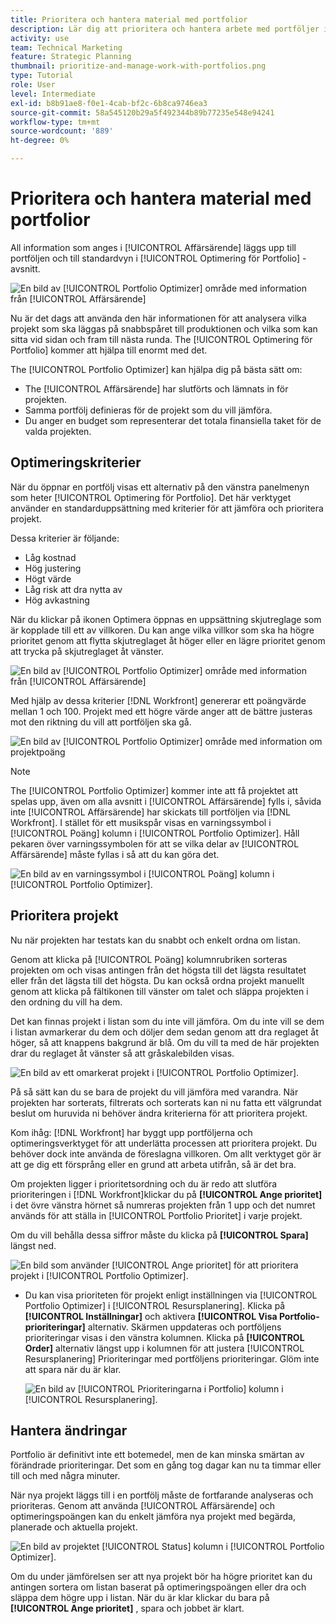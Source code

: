 ```yaml
---
title: Prioritera och hantera material med portfolior
description: Lär dig att prioritera och hantera arbete med portföljer i [!DNL  Workfront].
activity: use
team: Technical Marketing
feature: Strategic Planning
thumbnail: prioritize-and-manage-work-with-portfolios.png
type: Tutorial
role: User
level: Intermediate
exl-id: b8b91ae8-f0e1-4cab-bf2c-6b8ca9746ea3
source-git-commit: 58a545120b29a5f492344b89b77235e548e94241
workflow-type: tm+mt
source-wordcount: '889'
ht-degree: 0%

---
```


# Prioritera och hantera material med portfolior

All information som anges i [!UICONTROL Affärsärende] läggs upp till portföljen och till standardvyn i [!UICONTROL Optimering för Portfolio] -avsnitt.

![En bild av [!UICONTROL Portfolio Optimizer] område med information från [!UICONTROL Affärsärende]](assets/10-portfolio-management9.png)

Nu är det dags att använda den här informationen för att analysera vilka projekt som ska läggas på snabbspåret till produktionen och vilka som kan sitta vid sidan och fram till nästa runda. The [!UICONTROL Optimering för Portfolio] kommer att hjälpa till enormt med det.

The [!UICONTROL Portfolio Optimizer] kan hjälpa dig på bästa sätt om:

* The [!UICONTROL Affärsärende] har slutförts och lämnats in för projekten.
* Samma portfölj definieras för de projekt som du vill jämföra.
* Du anger en budget som representerar det totala finansiella taket för de valda projekten.

## Optimeringskriterier

När du öppnar en portfölj visas ett alternativ på den vänstra panelmenyn som heter [!UICONTROL Optimering för Portfolio]. Det här verktyget använder en standarduppsättning med kriterier för att jämföra och prioritera projekt.

Dessa kriterier är följande:

* Låg kostnad
* Hög justering
* Högt värde
* Låg risk att dra nytta av
* Hög avkastning

När du klickar på ikonen Optimera öppnas en uppsättning skjutreglage som är kopplade till ett av villkoren. Du kan ange vilka villkor som ska ha högre prioritet genom att flytta skjutreglaget åt höger eller en lägre prioritet genom att trycka på skjutreglaget åt vänster.

![En bild av [!UICONTROL Portfolio Optimizer] område med information från [!UICONTROL Affärsärende]](assets/11-portfolio-management10.png)

Med hjälp av dessa kriterier [!DNL Workfront] genererar ett poängvärde mellan 1 och 100. Projekt med ett högre värde anger att de bättre justeras mot den riktning du vill att portföljen ska gå.

![En bild av [!UICONTROL Portfolio Optimizer] område med information om projektpoäng](assets/12-portfolio-management14.png)

>[!NOTE]
>
>The [!UICONTROL Portfolio Optimizer] kommer inte att få projektet att spelas upp, även om alla avsnitt i [!UICONTROL Affärsärende] fylls i, såvida inte [!UICONTROL Affärsärende] har skickats till portföljen via [!DNL Workfront]. I stället för ett musikspår visas en varningssymbol i [!UICONTROL Poäng] kolumn i [!UICONTROL Portfolio Optimizer]. Håll pekaren över varningssymbolen för att se vilka delar av [!UICONTROL Affärsärende] måste fyllas i så att du kan göra det.

![En bild av en varningssymbol i [!UICONTROL Poäng] kolumn i [!UICONTROL Portfolio Optimizer].](assets/13-portfolio-management12.png)

## Prioritera projekt

Nu när projekten har testats kan du snabbt och enkelt ordna om listan.

Genom att klicka på [!UICONTROL Poäng] kolumnrubriken sorteras projekten om och visas antingen från det högsta till det lägsta resultatet eller från det lägsta till det högsta. Du kan också ordna projekt manuellt genom att klicka på fältikonen till vänster om talet och släppa projekten i den ordning du vill ha dem.

Det kan finnas projekt i listan som du inte vill jämföra. Om du inte vill se dem i listan avmarkerar du dem och döljer dem sedan genom att dra reglaget åt höger, så att knappens bakgrund är blå. Om du vill ta med de här projekten drar du reglaget åt vänster så att gråskalebilden visas.

![En bild av ett omarkerat projekt i [!UICONTROL Portfolio Optimizer].](assets/14-portfolio-management13.png)

På så sätt kan du se bara de projekt du vill jämföra med varandra. När projekten har sorterats, filtrerats och sorterats kan ni nu fatta ett välgrundat beslut om huruvida ni behöver ändra kriterierna för att prioritera projekt.

Kom ihåg: [!DNL Workfront] har byggt upp portföljerna och optimeringsverktyget för att underlätta processen att prioritera projekt. Du behöver dock inte använda de föreslagna villkoren. Om allt verktyget gör är att ge dig ett försprång eller en grund att arbeta utifrån, så är det bra.

Om projekten ligger i prioritetsordning och du är redo att slutföra prioriteringen i [!DNL Workfront]klickar du på **[!UICONTROL Ange prioritet]** i det övre vänstra hörnet så numreras projekten från 1 upp och det numret används för att ställa in [!UICONTROL Portfolio Prioritet] i varje projekt.

Om du vill behålla dessa siffror måste du klicka på **[!UICONTROL Spara]** längst ned.

![En bild som använder [!UICONTROL Ange prioritet] för att prioritera projekt i [!UICONTROL Portfolio Optimizer].](assets/15-portfolio-management15.png)

<!-- 
Pro-tips graphic
-->

* Du kan visa prioriteten för projekt enligt inställningen via [!UICONTROL Portfolio Optimizer] i [!UICONTROL Resursplanering]. Klicka på **[!UICONTROL Inställningar]** och aktivera **[!UICONTROL Visa Portfolio-prioriteringar]** alternativ. Skärmen uppdateras och portföljens prioriteringar visas i den vänstra kolumnen. Klicka på **[!UICONTROL Order]** alternativ längst upp i kolumnen för att justera [!UICONTROL Resursplanering] Prioriteringar med portföljens prioriteringar. Glöm inte att spara när du är klar.

   ![En bild av [!UICONTROL Prioriteringarna i Portfolio] kolumn i [!UICONTROL Resursplanering].](assets/16-portfolio-management17.png)

## Hantera ändringar

Portfolio är definitivt inte ett botemedel, men de kan minska smärtan av förändrade prioriteringar. Det som en gång tog dagar kan nu ta timmar eller till och med några minuter.

När nya projekt läggs till i en portfölj måste de fortfarande analyseras och prioriteras. Genom att använda [!UICONTROL Affärsärende] och optimeringspoängen kan du enkelt jämföra nya projekt med begärda, planerade och aktuella projekt.

![En bild av projektet [!UICONTROL Status] kolumn i [!UICONTROL Portfolio Optimizer].](assets/17-project-management16.png)

Om du under jämförelsen ser att nya projekt bör ha högre prioritet kan du antingen sortera om listan baserat på optimeringspoängen eller dra och släppa dem högre upp i listan. När du är klar klickar du bara på **[!UICONTROL Ange prioritet]** , spara och jobbet är klart.

<!-- Learn more graphic and documentation article links

* Portfolio Optimizer overview 
* Optimize projects in the Portfolio Optimizer 
* Overview of the Portfolio Optimizer score 
* Prioritizing projects in the Portfolio Optimizer

-->
